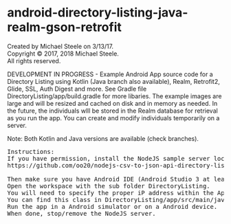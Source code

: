 # android-directory-listing-java-realm-gson-retrofit

Created by Michael Steele on 3/13/17.<br />
Copyright © 2017, 2018 Michael Steele.<br />
All rights reserved.<br />

DEVELOPMENT IN PROGRESS - Example Android App source code for a Directory Listing using Kotlin (Java branch also available), Realm, Retrofit2, Glide, SSL, Auth Digest and more.  See Gradle file DirectoryListing/app/build.gradle for more libaries.  The example images are large and will be resized and cached on disk and in memory as needed.  In the future, the individuals wlll be stored in the Realm database for retrieval as you run the app.  You can create and modify individuals temporarily on a server.

Note: Both Kotlin and Java versions are available (check branches).<br />

<pre>
Instructions:
If you have permission, install the NodeJS sample server locally on your computer.  Follow readme instructions located at:
https://github.com/oo20/nodejs-csv-to-json-api-directory-listing-server

Then make sure you have Android IDE (Android Studio 3 at least).
Open the workspace with the sub folder DirectoryListing.
You will need to specify the proper iP address within the AppManager class.
You can find this class in DirectoryListing/app/src/main/java/com.example.directorylisting/shared
Run the app in a Android simulator or on a Android device.
When done, stop/remove the NodeJS server.
</pre>
